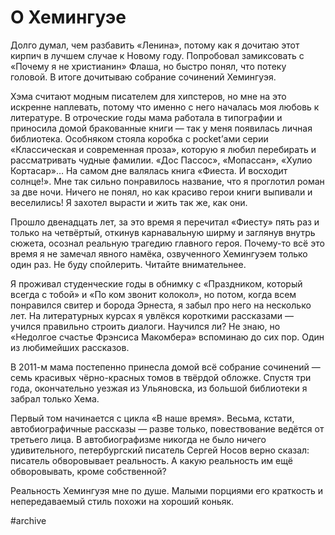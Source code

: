 
# О Хемингуэе

Долго думал, чем разбавить «Ленина», потому как я дочитаю этот кирпич в лучшем случае к Новому году. Попробовал замиксовать с «Почему я не христианин» Флаша, но быстро понял, что потеку головой. В итоге дочитываю собрание сочинений Хемингуэя.

Хэма считают модным писателем для хипстеров, но мне на это искренне наплевать, потому что именно с него началась моя любовь к литературе. В отроческие годы мама работала в типографии и приносила домой бракованные книги — так у меня появилась личная библиотека. Особняком стояла коробка с pocket’ами серии «Классическая и современная проза», которую я любил перебирать и рассматривать чудные фамилии. «Дос Пассос», «Мопассан», «Хулио Кортасар»… На самом дне валялась книга «Фиеста. И восходит солнце!». Мне так сильно понравилось название, что я проглотил роман за две ночи. Ничего не понял, но как красиво герои книги выпивали и веселились! Я захотел вырасти и жить так же, как они.

Прошло двенадцать лет, за это время я перечитал «Фиесту» пять раз и только на четвёртый, откинув карнавальную ширму и заглянув внутрь сюжета, осознал реальную трагедию главного героя. Почему-то всё это время я не замечал явного намёка, озвученного Хемингуэем только один раз. Не буду спойлерить. Читайте внимательнее.

Я проживал студенческие годы в обнимку с «Праздником, который всегда с тобой» и «По ком звонит колокол», но потом, когда всем понравился свитер и борода Эрнеста, я забыл про него на несколько лет. На литературных курсах я увлёкся короткими рассказами — учился правильно строить диалоги. Научился ли? Не знаю, но «Недолгое счастье Фрэнсиса Макомбера» вспоминаю до сих пор. Один из любимейших рассказов.

В 2011-м мама постепенно принесла домой всё собрание сочинений — семь красивых чёрно-красных томов в твёрдой обложке. Спустя три года, окончательно уезжая из Ульяновска, из большой библиотеки я забрал только Хема.

Первый том начинается с цикла «В наше время». Весьма, кстати, автобиографичные рассказы — разве только, повествование ведётся от третьего лица. В автобиографизме никогда не было ничего удивительного, петербургский писатель Сергей Носов верно сказал: писатель обворовывает реальность. А какую реальность им ещё обворовывать, кроме собственной?

Реальность Хемингуэя мне по душе. Малыми порциями его краткость и непередаваемый стиль похожи на хороший коньяк.

#archive